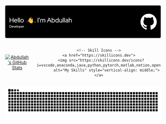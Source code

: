 <!-- Header Image -->
<p align="center">
  <img src="./github-header-image.png" alt="Header">
</p>

<!-- GitHub Stats & Skills Icons Side by Side (Properly Centered) -->
<div align="center">
  <div style="display: flex; align-items: center; gap: 25px; justify-content: center;">
    <!-- GitHub Stats -->
    <a href="https://github.com/abdulahmd/github-readme-stats">
      <img src="https://github-readme-stats.vercel.app/api?username=abdulahmd&theme=blue_navy" alt="Abdullah's GitHub Stats">
    </a>
    
    <!-- Skill Icons -->
    <a href="https://skillicons.dev">
      <img src="https://skillicons.dev/icons?i=vscode,anaconda,java,python,pytorch,matlab,notion,opencv,unity,blender&perline=5" 
           alt="My Skills" style="vertical-align: middle;">
    </a>
  </div>
</div>

<!-- GitHub Contribution Snake Animation -->
<p align="center">
  <picture>
    <source media="(prefers-color-scheme: dark)" srcset="https://raw.githubusercontent.com/abdulahmd/abdulahmd/output/github-contribution-grid-snake-dark.svg">
    <source media="(prefers-color-scheme: light)" srcset="https://raw.githubusercontent.com/abdulahmd/abdulahmd/output/github-contribution-grid-snake.svg">
    <img alt="GitHub Contribution Grid Snake Animation" src="https://raw.githubusercontent.com/abdulahmd/abdulahmd/output/github-contribution-grid-snake.svg">
  </picture>
</p>
